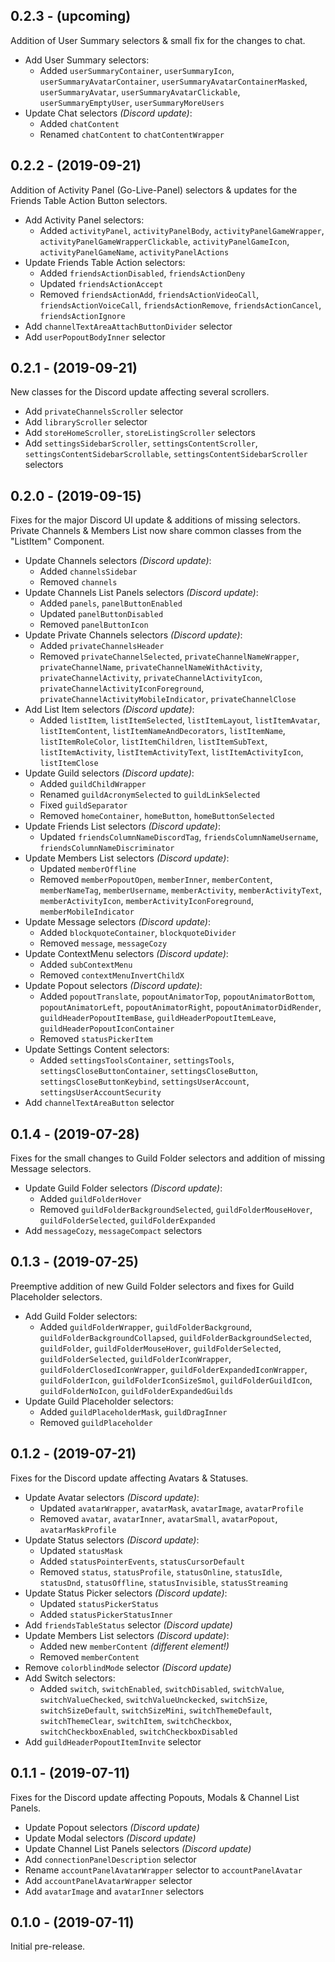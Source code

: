 ## 0.2.3 - (upcoming)
Addition of User Summary selectors & small fix for the changes to chat.

- Add User Summary selectors:
	- Added `userSummaryContainer`, `userSummaryIcon`, `userSummaryAvatarContainer`, `userSummaryAvatarContainerMasked`, `userSummaryAvatar`, `userSummaryAvatarClickable`, `userSummaryEmptyUser`, `userSummaryMoreUsers`
- Update Chat selectors *(Discord update)*:
	- Added `chatContent`
	- Renamed `chatContent` to `chatContentWrapper`

## 0.2.2 - (2019-09-21)
Addition of Activity Panel (Go-Live-Panel) selectors & updates for the Friends Table Action Button selectors.

- Add Activity Panel selectors:
	- Added `activityPanel`, `activityPanelBody`, `activityPanelGameWrapper`, `activityPanelGameWrapperClickable`, `activityPanelGameIcon`, `activityPanelGameName`, `activityPanelActions`
- Update Friends Table Action selectors:
	- Added `friendsActionDisabled`, `friendsActionDeny`
	- Updated `friendsActionAccept`
	- Removed `friendsActionAdd`, `friendsActionVideoCall`, `friendsActionVoiceCall`, `friendsActionRemove`, `friendsActionCancel`, `friendsActionIgnore`
- Add `channelTextAreaAttachButtonDivider` selector
- Add `userPopoutBodyInner` selector

## 0.2.1 - (2019-09-21)
New classes for the Discord update affecting several scrollers.

- Add `privateChannelsScroller` selector
- Add `libraryScroller` selector
- Add `storeHomeScroller`, `storeListingScroller` selectors
- Add `settingsSidebarScroller`, `settingsContentScroller`, `settingsContentSidebarScrollable`, `settingsContentSidebarScroller` selectors

## 0.2.0 - (2019-09-15)
Fixes for the major Discord UI update & additions of missing selectors.  
Private Channels & Members List now share common classes from the "ListItem" Component.

- Update Channels selectors *(Discord update)*:
	- Added `channelsSidebar`
	- Removed `channels`
- Update Channels List Panels selectors *(Discord update)*:
	- Added `panels`, `panelButtonEnabled`
	- Updated `panelButtonDisabled`
	- Removed `panelButtonIcon`
- Update Private Channels selectors *(Discord update)*:
	- Added `privateChannelsHeader`
	- Removed `privateChannelSelected`, `privateChannelNameWrapper`, `privateChannelName`, `privateChannelNameWithActivity`, `privateChannelActivity`, `privateChannelActivityIcon`, `privateChannelActivityIconForeground`, `privateChannelActivityMobileIndicator`, `privateChannelClose`
- Add List Item selectors *(Discord update)*:
	- Added `listItem`, `listItemSelected`, `listItemLayout`, `listItemAvatar`, `listItemContent`, `listItemNameAndDecorators`, `listItemName`, `listItemRoleColor`, `listItemChildren`, `listItemSubText`, `listItemActivity`, `listItemActivityText`, `listItemActivityIcon`, `listItemClose`
- Update Guild selectors *(Discord update)*:
	- Added `guildChildWrapper`
	- Renamed `guildAcronymSelected` to `guildLinkSelected`
	- Fixed `guildSeparator`
	- Removed `homeContainer`, `homeButton`, `homeButtonSelected`
- Update Friends List selectors *(Discord update)*:
	- Updated `friendsColumnNameDiscordTag`, `friendsColumnNameUsername`, `friendsColumnNameDiscriminator`
- Update Members List selectors *(Discord update)*:
	- Updated `memberOffline`
	- Removed `memberPopoutOpen`, `memberInner`, `memberContent`, `memberNameTag`, `memberUsername`, `memberActivity`, `memberActivityText`, `memberActivityIcon`, `memberActivityIconForeground`, `memberMobileIndicator`
- Update Message selectors *(Discord update)*:
	- Added `blockquoteContainer`, `blockquoteDivider`
	- Removed `message`, `messageCozy`
- Update ContextMenu selectors *(Discord update)*:
	- Added `subContextMenu`
	- Removed `contextMenuInvertChildX`
- Update Popout selectors *(Discord update)*:
	- Added `popoutTranslate`, `popoutAnimatorTop`, `popoutAnimatorBottom`, `popoutAnimatorLeft`, `popoutAnimatorRight`, `popoutAnimatorDidRender`, `guildHeaderPopoutItemBase`, `guildHeaderPopoutItemLeave`, `guildHeaderPopoutIconContainer`
	- Removed `statusPickerItem`
- Update Settings Content selectors:
	- Added `settingsToolsContainer`, `settingsTools`, `settingsCloseButtonContainer`, `settingsCloseButton`, `settingsCloseButtonKeybind`, `settingsUserAccount`, `settingsUserAccountSecurity`
- Add `channelTextAreaButton` selector

## 0.1.4 - (2019-07-28)
Fixes for the small changes to Guild Folder selectors and addition of missing Message selectors.

- Update Guild Folder selectors *(Discord update)*:
	- Added `guildFolderHover`
	- Removed `guildFolderBackgroundSelected`, `guildFolderMouseHover`, `guildFolderSelected`, `guildFolderExpanded`
- Add `messageCozy`, `messageCompact` selectors

## 0.1.3 - (2019-07-25)
Preemptive addition of new Guild Folder selectors and fixes for Guild Placeholder selectors.

- Add Guild Folder selectors:
	- Added `guildFolderWrapper`, `guildFolderBackground`, `guildFolderBackgroundCollapsed`, `guildFolderBackgroundSelected`, `guildFolder`, `guildFolderMouseHover`, `guildFolderSelected`, `guildFolderSelected`, `guildFolderIconWrapper`, `guildFolderClosedIconWrapper`, `guildFolderExpandedIconWrapper`, `guildFolderIcon`, `guildFolderIconSizeSmol`, `guildFolderGuildIcon`, `guildFolderNoIcon`, `guildFolderExpandedGuilds`
- Update Guild Placeholder selectors:
	- Added `guildPlaceholderMask`, `guildDragInner`
	- Removed `guildPlaceholder`

## 0.1.2 - (2019-07-21)
Fixes for the Discord update affecting Avatars & Statuses.

- Update Avatar selectors *(Discord update)*:
	- Updated `avatarWrapper`, `avatarMask`, `avatarImage`, `avatarProfile`
	- Removed `avatar`, `avatarInner`, `avatarSmall`, `avatarPopout`, `avatarMaskProfile`
- Update Status selectors *(Discord update)*:
	- Updated `statusMask`
	- Added `statusPointerEvents`, `statusCursorDefault`
	- Removed `status`, `statusProfile`, `statusOnline`, `statusIdle`, `statusDnd`, `statusOffline`, `statusInvisible`, `statusStreaming`
- Update Status Picker selectors *(Discord update)*:
	- Updated `statusPickerStatus`
	- Added `statusPickerStatusInner`
- Add `friendsTableStatus` selector *(Discord update)*
- Update Members List selectors *(Discord update)*:
	- Added new `memberContent` *(different element!)*
	- Removed `memberContent`
- Remove `colorblindMode` selector *(Discord update)*
- Add Switch selectors:
	- Added `switch`, `switchEnabled`, `switchDisabled`, `switchValue`, `switchValueChecked`, `switchValueUnckecked`, `switchSize`, `switchSizeDefault`, `switchSizeMini`, `switchThemeDefault`, `switchThemeClear`, `switchItem`, `switchCheckbox`, `switchCheckboxEnabled`, `switchCheckboxDisabled`
- Add `guildHeaderPopoutItemInvite` selector

## 0.1.1 - (2019-07-11)
Fixes for the Discord update affecting Popouts, Modals & Channel List Panels.

- Update Popout selectors *(Discord update)*
- Update Modal selectors *(Discord update)*
- Update Channel List Panels selectors *(Discord update)*
- Add `connectionPanelDescription` selector
- Rename `accountPanelAvatarWrapper` selector to `accountPanelAvatar`
- Add `accountPanelAvatarWrapper` selector
- Add `avatarImage` and `avatarInner` selectors

## 0.1.0 - (2019-07-11)
Initial pre-release.